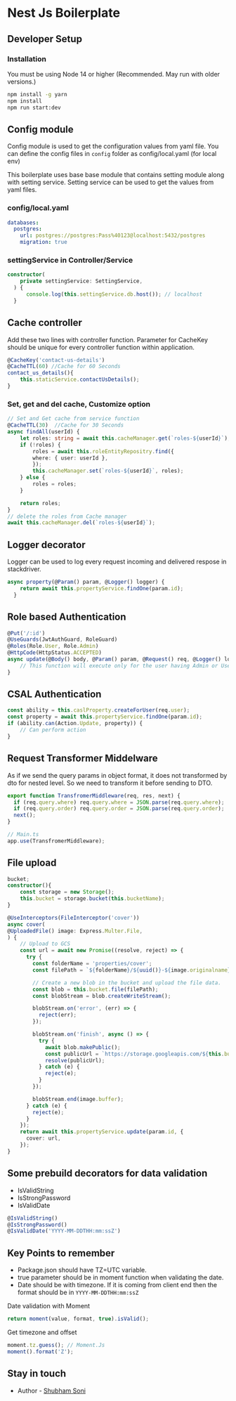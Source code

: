 # Nest Js Boilerplate

## Developer Setup

### Installation

You must be using Node 14 or higher (Recommended. May run with older versions.)

```bash
npm install -g yarn
npm install
npm run start:dev
```

## Config module

Config module is used to get the configuration values from yaml file.
You can define the config files in `config` folder as config/local.yaml (for local env)

This boilerplate uses base base module that contains setting module along with setting service.
Setting service can be used to get the values from yaml files.

### config/local.yaml

```Yaml
databases:
  postgres:
    url: postgres://postgres:Pass%40123@localhost:5432/postgres
    migration: true
```

### settingService in Controller/Service

```Typescript
constructor(
    private settingService: SettingService,
  ) {
      console.log(this.settingService.db.host()); // localhost
  }
```

## Cache controller

Add these two lines with controller function. Parameter for CacheKey should be unique for every controller function within application.

```Typescript
@CacheKey('contact-us-details')
@CacheTTL(60) //Cache for 60 Seconds
contact_us_details(){
    this.staticService.contactUsDetails();
}
```

### Set, get and del cache, Customize option

```Typescript
// Set and Get cache from service function
@CacheTTL(30)  //Cache for 30 Seconds
async findAll(userId) {
    let roles: string = await this.cacheManager.get(`roles-${userId}`);
    if (!roles) {
        roles = await this.roleEntityRepositry.find({
        where: { user: userId },
        });
        this.cacheManager.set(`roles-${userId}`, roles);
    } else {
        roles = roles;
    }

    return roles;
}
// delete the roles from Cache manager
await this.cacheManager.del(`roles-${userId}`);
```

## Logger decorator

Logger can be used to log every request incoming and delivered respose in stackdriver.

```Typescript
async property(@Param() param, @Logger() logger) {
    return await this.propertyService.findOne(param.id);
  }
```

## Role based Authentication

```Typescript
@Put('/:id')
@UseGuards(JwtAuthGuard, RoleGuard)
@Roles(Role.User, Role.Admin)
@HttpCode(HttpStatus.ACCEPTED)
async update(@Body() body, @Param() param, @Request() req, @Logger() logger) {
    // This function will execute only for the user having Admin or User role access.
}
```

## CSAL Authentication

```Typescript
const ability = this.caslProperty.createForUser(req.user);
const property = await this.propertyService.findOne(param.id);
if (ability.can(Action.Update, property)) {
    // Can perform action
}
```

## Request Transformer Middelware

As if we send the query params in object format, it does not transformed by dto for nested level.
So we need to transform it before sending to DTO.

```Typescript
export function TransfromerMiddleware(req, res, next) {
  if (req.query.where) req.query.where = JSON.parse(req.query.where);
  if (req.query.order) req.query.order = JSON.parse(req.query.order);
  next();
}

// Main.ts
app.use(TransfromerMiddleware);

```

## File upload

```Typescript
bucket;
constructor(){
    const storage = new Storage();
    this.bucket = storage.bucket(this.bucketName);
}

@UseInterceptors(FileInterceptor('cover'))
async cover(
@UploadedFile() image: Express.Multer.File,
) {
    // Upload to GCS
    const url = await new Promise((resolve, reject) => {
      try {
        const folderName = 'properties/cover';
        const filePath = `${folderName}/${uuid()}-${image.originalname}`;

        // Create a new blob in the bucket and upload the file data.
        const blob = this.bucket.file(filePath);
        const blobStream = blob.createWriteStream();

        blobStream.on('error', (err) => {
          reject(err);
        });

        blobStream.on('finish', async () => {
          try {
            await blob.makePublic();
            const publicUrl = `https://storage.googleapis.com/${this.bucketName}/${filePath}`;
            resolve(publicUrl);
          } catch (e) {
            reject(e);
          }
        });

        blobStream.end(image.buffer);
      } catch (e) {
        reject(e);
      }
    });
    return await this.propertyService.update(param.id, {
      cover: url,
    });
}
```

## Some prebuild decorators for data validation

- IsValidString
- IsStrongPassword
- IsValidDate

```Typescript
@IsValidString()
@IsStrongPassword()
@IsValidDate('YYYY-MM-DDTHH:mm:ssZ')
```

## Key Points to remember

- Package.json should have TZ=UTC variable.
- true parameter should be in moment function when validating the date.
- Date should be with timezone. If it is coming from client end then the format should be in `YYYY-MM-DDTHH:mm:ssZ`

Date validation with Moment

```Typescript
return moment(value, format, true).isValid();
```

Get timezone and offset

```Typescript
moment.tz.guess(); // Moment.Js
moment().format('Z');
```

## Stay in touch

- Author - [Shubham Soni](mailto:shubham.soni@mtxb2b.com)

